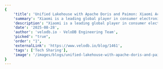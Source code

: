 ```yaml
---
{
    'title': 'Unified Lakehouse with Apache Doris and Paimon: Xiaomi Achieves 6× Faster Performance',
    'summary': "Xiaomi is a leading global player in consumer electronics. Best known for its smartphones and smart home devices, Xiaomi is among the top global three smartphone makers and continues to expand into new offerings like electric vehicles. With a global operation, Xiaomi requires an analytical data architecture that can support its growth and increasing demand. Their solution: Apache Doris and Apache Paimon.",
    'description': "Xiaomi is a leading global player in consumer electronics. Best known for its smartphones and smart home devices, Xiaomi is among the top global three smartphone makers and continues to expand into new offerings like electric vehicles. With a global operation, Xiaomi requires an analytical data architecture that can support its growth and increasing demand. Their solution: Apache Doris and Apache Paimon.",
    'date': '2025-08-28',
    'author': 'velodb.io · VeloDB Engineering Team',
    'picked': "true",
    'order': "1",
    'externalLink': 'https://www.velodb.io/blog/1461',
    'tags': ['Tech Sharing'],
    'image': '/images/blogs/unified-lakehouse-with-apache-doris-and-paimon-xiaomi-achieves-6×-faster-performance.png'
}
---
```

